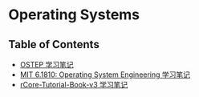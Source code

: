 # Operating Systems

## Table of Contents

- [OSTEP 学习笔记](ostep.md)
- [MIT 6.1810: Operating System Engineering 学习笔记](mit6.1810.md)
- [rCore-Tutorial-Book-v3 学习笔记](rcore.md)
